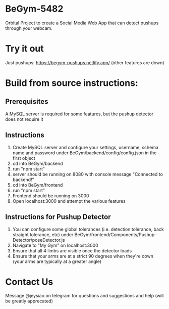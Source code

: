 # BeGym-5482
Orbital Project to create a Social Media Web App that can detect pushups through your webcam.

# Try it out
Just pushups:
https://begym-pushups.netlify.app/ 
(other features are down)

# Build from source instructions:

## Prerequisites
A MySQL server is required for some features, but the pushup detector does not require it

## Instructions
1. Create MySQL server and configure your settings, username, schema name and password under BeGym/backend/config/config.json in the first object
2. cd into BeGym/backend
3. run "npm start"
4. server should be running on 8080 with console message "Connected to backend!"
5. cd into BeGym/frontend
6. run "npm start"
7. Frontend should be running on 3000
8. Open localhost:3000 and attempt the various features

## Instructions for Pushup Detector
1. You can configure some global tolerances (i.e. detection tolerance, back straight tolerance, etc) under BeGym/frontend/Components/Pushup-Detector/poseDetector.js
2. Navigate to "My Gym" on localhost:3000
3. Ensure that all 4 limbs are visible once the detector loads
4. Ensure that your arms are at a strict 90 degrees when they're down (your arms are typically at a greater angle)

# Contact Us
Message @jeysiao on telegram for questions and suggestions and help (will be greatly apprecated)
